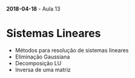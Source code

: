 **2018-04-18** - Aula 13

# Sistemas Lineares
  * Métodos para resolução de sistemas lineares
  * Eliminação Gaussiana
  * Decomposição LU
  * Inversa de uma matriz
